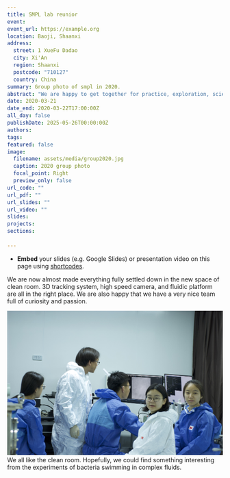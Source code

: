 ```yaml
---
title: SMPL lab reunior 
event: 
event_url: https://example.org
location: Baoji, Shaanxi
address:
  street: 1 XueFu Dadao
  city: Xi'An
  region: Shaanxi
  postcode: "710127"
  country: China
summary: Group photo of smpl in 2020.
abstract: "We are happy to get together for practice, exploration, science and enjoyfullness."
date: 2020-03-21
date_end: 2020-03-22T17:00:00Z
all_day: false
publishDate: 2025-05-26T00:00:00Z
authors: 
tags: 
featured: false
image:
  filename: assets/media/group2020.jpg
  caption: 2020 group photo
  focal_point: Right
  preview_only: false
url_code: ""
url_pdf: ""
url_slides: ""
url_video: ""
slides: 
projects: 
sections: 

---
```

- **Embed** your slides (e.g. Google Slides) or presentation video on this page using [shortcodes](https://docs.hugoblox.com/writing-markdown-latex/).

We are now almost made everything fully settled down in the new space of clean room. 3D tracking system, high speed camera, and fluidic platform are all in the right place. We are also happy that we have a very nice team full of curiosity and passion.

![Hiking at Guanshan Ranch](assets/media/ExperimentBact.jpg)
We all like the clean room. Hopefully, we could find something interesting from the experiments of bacteria swimming in complex fluids.